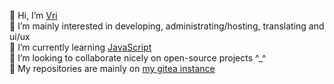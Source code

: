 👋 Hi, I’m [Vri](https://vrifox.cc)\
👀 I’m mainly interested in developing, administrating/hosting, translating and ui/ux\
🌱 I’m currently learning [JavaScript](https://exercism.org/profiles/vrifox)\
💞️ I’m looking to collaborate nicely on open-source projects ^_^\
📌 My repositories are mainly on [my gitea instance](https://code.cozy.town/vri)
